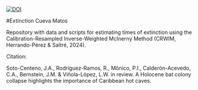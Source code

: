 <a href="https://doi.org/10.5281/zenodo.14340788"><img src="https://zenodo.org/badge/899172510.svg" alt="DOI"></a>

#Extinction Cueva Matos

Repository with data and scripts for estimating times of extinction using the Calibration-Resampled Inverse-Weighted McInerny Method (CRWIM, Herrando-Pérez & Saltré, 2024).

Citation:

Soto-Centeno, J.A., Rodríguez-Ramos, R., Mônico, P.I., Calderón-Acevedo, C.A., Bernstein, J.M. & Viñola-López, L.W. in review. A Holocene bat colony collapse highlights the importance of Caribbean hot caves. 
